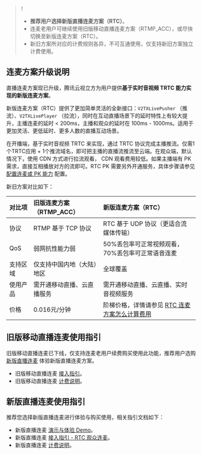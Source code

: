 > !
> - **推荐用户选择新版直播连麦方案（RTC）**。
> - 连麦老用户可继续使用旧版移动直播连麦方案（RTMP_ACC），或尽快切换至新版连麦方案（RTC）。
> - 新旧方案所对应的计费规则各异，不可互通使用，仅支持新旧方案独立计费使用。

## 连麦方案升级说明

直播连麦方案现已升级，腾讯云视立方为用户提供**基于实时音视频 TRTC 能力实现的新版连麦方案**。

新版连麦方案（RTC）提供了更加简单灵活的全新接口：`V2TXLivePusher` （推流）、`V2TXLivePlayer` （拉流），同时在互动直播场景下的延时特性上有较大提升，主播连麦的延时 < 200ms，主播和观众的延时在 100ms - 1000ms。适用于更加灵活、更低延时、更多人数的直播互动场景。

在开播端，基于实时音视频 TRTC 来实现，通过 TRTC 协议完成主播推流。仅需1个TRTC应用 + 1个推流域名，即可把主播的直播流推流至云端。在观众端，默认情况下，使用 CDN 方式进行拉流观看， CDN 观看费用较低。如果主播端有 PK 需求，直接互相播放对方的流即可。RTC PK 需要另外开通服务，具体步骤请参见 [配置连麦或 PK 能力](https://cloud.tencent.com/document/product/454/60985#step4) 配置。

新旧方案对比如下：

| 对比项   | 旧版连麦方案（RTMP_ACC）   | 新版连麦方案（RTC）                                          |
| :------- | :------------------------- | :----------------------------------------------------------- |
| 协议     | RTMP 基于 TCP 协议         | RTC 基于 UDP 协议（更适合流媒体传输）                        |
| QoS      | 弱网抗性能力弱             | 50%丢包率可正常视频观看，70%丢包率可正常语音连麦             |
| 支持区域 | 仅支持中国内地（大陆）地区 | 全球覆盖                                                     |
| 使用产品 | 需开通移动直播、云直播服务 | 需开通移动直播、云直播、实时音视频服务                       |
| 价格     | 0.016元/分钟               | 阶梯价格，详情请参见 [RTC 连麦方案怎么计算费用](https://cloud.tencent.com/document/product/454/8008#rtc_live) |

## 旧版移动直播连麦使用指引

旧版移动直播连麦已下线，仅支持连麦老用户续费购买使用此功能，推荐用户选购 [新版直播连麦](https://cloud.tencent.com/document/product/267/70293?!editLang=zh&!preview) 体验新版直播连麦方案。

- 旧版移动直播连麦 [接入指引](https://tcloud-doc.isd.com/document/product/454/52750?!preview&!editLang=zh)。
- 旧版移动直播连麦 [计费说明](https://tcloud-doc.isd.com/document/product/454/70298?!preview&!editLang=zh)。

## 新版直播连麦使用指引

推荐您选择新版直播连麦进行体验与购买使用，相关指引文档如下：

- 新版直播连麦 [演示与体验 Demo](https://cloud.tencent.com/document/product/454/52751#.E6.96.B0.E7.89.88.E8.BF.9E.E9.BA.A6.E6.96.B9.E6.A1.88.E6.BC.94.E7.A4.BA)。
- 新版直播连麦 [接入指引 - RTC 观众连麦](https://cloud.tencent.com/document/product/454/52751)。
- 新版直播连麦  [计费说明](https://cloud.tencent.com/document/product/454/8008#.E6.96.B0.E6.96.B9.E6.A1.88.EF.BC.88rtc-.E8.BF.9E.E9.BA.A6.EF.BC.89)。